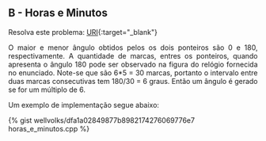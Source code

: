 <div id="horas">

</div>

## B - Horas e Minutos

Resolva este problema:
[URI][uri-1300]{:target="_blank"}

<p align="justify">
O maior e menor ângulo obtidos pelos os dois ponteiros são 0 e 180, respectivamente. A quantidade de marcas, entres os ponteiros, quando apresenta o ângulo 180 pode ser observado na figura do relógio fornecida no enunciado. Note-se que são 6*5 = 30 marcas, portanto o intervalo entre duas marcas consecutivas tem 180/30 = 6 graus. Então um ângulo é gerado se for um múltiplo de 6.
</p>

Um exemplo de implementação segue abaixo:

{% gist wellvolks/dfa1a02849877b8982174276069776e7 horas_e_minutos.cpp %}


[uri-1300]:		https://www.urionlinejudge.com.br/judge/pt/problems/view/1300

